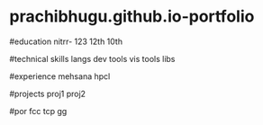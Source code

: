 # prachibhugu.github.io-portfolio

#education
nitrr- 123
12th
10th

#technical skills
langs
dev tools
vis tools
libs

#experience
mehsana
hpcl

#projects
proj1
proj2

#por
fcc
tcp
gg
